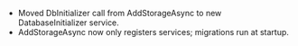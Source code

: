 - Moved DbInitializer call from AddStorageAsync to new DatabaseInitializer service.
- AddStorageAsync now only registers services; migrations run at startup.
